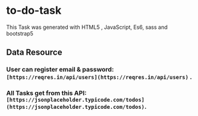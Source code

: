 # to-do-task
This Task was generated with HTML5 , JavaScript, Es6, sass and bootstrap5

## Data Resource
### User can register email & password: `[https://reqres.in/api/users](https://reqres.in/api/users)` .

### All Tasks get from this API: `[https://jsonplaceholder.typicode.com/todos](https://jsonplaceholder.typicode.com/todos)`.
